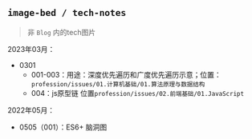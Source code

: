##  `image-bed / tech-notes`

> 非 `Blog` 内的tech图片

2023年03月：

* 0301
  * 001-003：用途：深度优先遍历和广度优先遍历示意；位置：`profession/issues/01.计算机基础/01.算法原理与数据结构`
  * 004：js原型链  位置`profession/issues/02.前端基础/01.JavaScript`

2022年05月：

* 0505（001）：ES6+ 脑洞图

